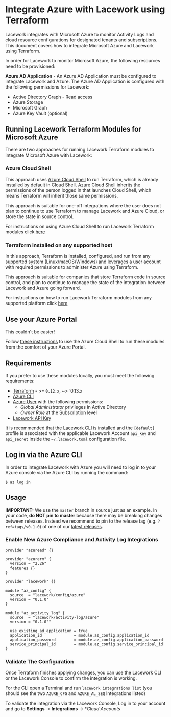 # Integrate Azure with Lacework using Terraform
Lacework integrates with Microsoft Azure to monitor Activity Logs and cloud resource configurations for designated tenants and subscriptions. This document covers how to integrate Microsoft Azure and Lacework using Terraform.

In order for Lacework to monitor Microsoft Azure, the following resources need to be provisioned:

**Azure AD Application** - An Azure AD Application must be configured to integrate Lacework and Azure. The Azure AD Application is configured with the following permissions for Lacework:
* Active Directory Graph - Read access
* Azure Storage
* Microsoft Graph
* Azure Key Vault (optional)

## Running Lacework Terraform Modules for Microsoft Azure
There are two approaches for running Lacework Terraform modules to integrate Microsoft Azure with Lacework:

### Azure Cloud Shell
This approach uses [Azure Cloud Shell](https://shell.azure.com/) to run Terraform, which is already installed by default in Cloud Shell. Azure Cloud Shell inherits the permissions of the person logged in that launches Cloud Shell, which means Terraform will inherit those same permissions. 

This approach is suitable for one-off integrations where the user does not plan to continue to use Terraform to manage Lacework and Azure Cloud, or store the state in source control.

For instructions on using Azure Cloud Shell to run Lacework Terraform modules click [here](integrate_azure_using_azure_cloud_shell.md)

### Terraform installed on any supported host
In this approach, Terraform is installed, configured, and run from any supported system (Linux/macOS/Windows) and leverages a user account with required permissions to administer Azure using Terraform. 

This approach is suitable for companies that store Terraform code in source control, and plan to continue to manage the state of the integration between Lacework and Azure going forward.

For instructions on how to run Lacework Terraform modules from any supported platform click [here](integrate_gcp_using_supported_system.md)


## Use your Azure Portal

This couldn't be easier!

Follow [these instructions](AZURE_CLOUD_SHELL.md) to use the Azure Cloud Shell to run these modules from the comfort of your Azure Portal.

## Requirements
If you prefer to use these modules locally, you must meet the following requirements:

- [Terraform](terraform.io/downloads.html) - >= `0.12.x`, ~> `0.13.x
- [Azure CLI](https://docs.microsoft.com/en-us/cli/azure/install-azure-cli?view=azure-cli-latest)
- [Azure User](https://docs.microsoft.com/en-us/azure/active-directory/fundamentals/add-users-azure-active-directory) with the following permissions:
  - *Global Administrator* privileges in Active Directory
  - *Owner Role* at the Subscription level
- [Lacework API Key](https://support.lacework.com/hc/en-us/articles/360011403853-Generate-API-Access-Keys-and-Tokens) 

It is recommended that the [Lacework CLI](https://github.com/lacework/go-sdk/wiki/CLI-Documentation) is installed and the `[default]` profile is associated with the applicable Lacework Account `api_key` and `api_secret` inside the `~/.lacework.toml` configuration file.

## Log in via the Azure CLI
In order to integrate Lacework with Azure you will need to log in to your Azure console via
the Azure CLI by running the command:
```
$ az log in
```

## Usage

**IMPORTANT:** We use the `master` branch in source just as an example. In your code, **do NOT pin to master** because there may
be breaking changes between releases. Instead we recommend to pin to the release tag (e.g. `?ref=tags/v0.1.0`) of one of
our [latest releases](https://github.com/lacework/terraform-provisioning/releases).


### Enable New Azure Compliance and Activity Log Integrations
```hcl
provider "azuread" {}

provider "azurerm" {
  version = "2.26"
  features {}
}

provider "lacework" {}

module "az_config" {
  source  = "lacework/config/azure"
  version = "0.1.0"
}

module "az_activity_log" {
  source  = "lacework/activity-log/azure"
  version = "0.1.0""

  use_existing_ad_application = true
  application_id              = module.az_config.application_id
  application_password        = module.az_config.application_password
  service_principal_id        = module.az_config.service_principal_id
}
```

### Validate The Configuration

Once Terraform finishes applying changes, you can use the Lacework CLI or the Lacework Console to confirm the integration is working. 

For the CLI open a Terminal and run `lacework integrations list` (you should see the two `AZURE_CFG` and `AZURE_AL_SEQ` Integrations listed)

To validate the integration via the Lacework Console, Log in to your account and go to **Settings** -> **Integrations** -> **Cloud Accounts*
